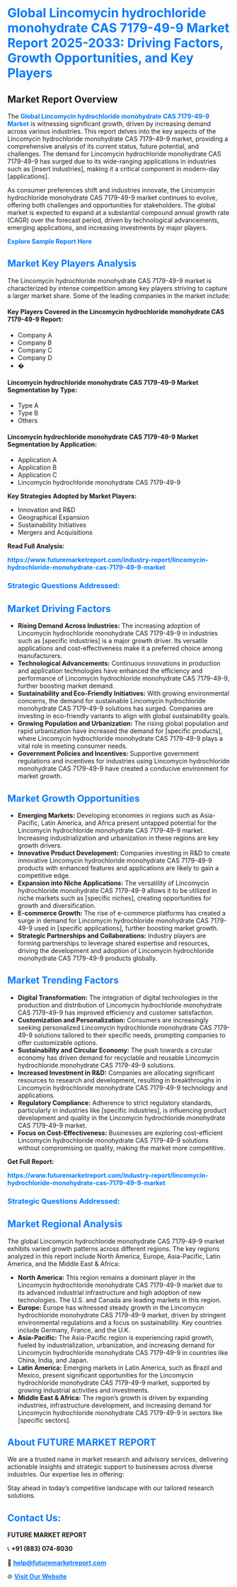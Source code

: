 <h1 style="color: #007BFF;">Global Lincomycin hydrochloride monohydrate CAS 7179-49-9 Market Report 2025-2033: Driving Factors, Growth Opportunities, and Key Players</h1>

<section id="overview">
<h2>Market Report Overview</h2>
<p>The <a href="https://www.futuremarketreport.com/industry-report/lincomycin-hydrochloride-monohydrate-cas-7179-49-9-market" style="color: #007BFF; text-decoration: none;"><strong>Global Lincomycin hydrochloride monohydrate CAS 7179-49-9 Market</strong></a> is witnessing significant growth, driven by increasing demand across various industries. This report delves into the key aspects of the Lincomycin hydrochloride monohydrate CAS 7179-49-9 market, providing a comprehensive analysis of its current status, future potential, and challenges. The demand for Lincomycin hydrochloride monohydrate CAS 7179-49-9 has surged due to its wide-ranging applications in industries such as [insert industries], making it a critical component in modern-day [applications].</p>
<p>As consumer preferences shift and industries innovate, the Lincomycin hydrochloride monohydrate CAS 7179-49-9 market continues to evolve, offering both challenges and opportunities for stakeholders. The global market is expected to expand at a substantial compound annual growth rate (CAGR) over the forecast period, driven by technological advancements, emerging applications, and increasing investments by major players.</p>
</section>

<section id="overview">
<p><a href="https://www.futuremarketreport.com/request-sample/reportId=116441" style="color: #007BFF; text-decoration: none;"><strong>Explore Sample Report Here</strong></a></p>
</section>

<section id="key-players">
<h2 style="color: #007BFF;">Market Key Players Analysis</h2>
<p>The Lincomycin hydrochloride monohydrate CAS 7179-49-9 market is characterized by intense competition among key players striving to capture a larger market share. Some of the leading companies in the market include:</p>
<h4>Key Players Covered in the Lincomycin hydrochloride monohydrate CAS 7179-49-9 Report:</h4>
<ul><li>Company A</li><li>Company B</li><li>Company C</li><li>Company D</li><li>�</li></ul>
<h4>Lincomycin hydrochloride monohydrate CAS 7179-49-9 Market Segmentation by Type:</h4>
<ul><li>Type A</li><li>Type B</li><li>Others</li></ul>

<h4>Lincomycin hydrochloride monohydrate CAS 7179-49-9 Market Segmentation by Application:</h4>
<ul><li>Application A</li><li>Application B</li><li>Application C</li><li>Lincomycin hydrochloride monohydrate CAS 7179-49-9</li></ul>
<p><strong>Key Strategies Adopted by Market Players:</strong></p>
<ul>
<li>Innovation and R&D</li>
<li>Geographical Expansion</li>
<li>Sustainability Initiatives</li>
<li>Mergers and Acquisitions</li>
</ul>
</section>

<section>
<p><strong>Read Full Analysis: </strong></p><a href="https://www.futuremarketreport.com/industry-report/lincomycin-hydrochloride-monohydrate-cas-7179-49-9-market" style="color: #007BFF; text-decoration: none;"><strong>https://www.futuremarketreport.com/industry-report/lincomycin-hydrochloride-monohydrate-cas-7179-49-9-market</strong></a>
<h3 style="color: #007BFF;">Strategic Questions Addressed:</h3>
</section>

<section id="driving-factors">
<h2 style="color: #007BFF;">Market Driving Factors</h2>
<ul>
<li><strong>Rising Demand Across Industries:</strong> The increasing adoption of Lincomycin hydrochloride monohydrate CAS 7179-49-9 in industries such as [specific industries] is a major growth driver. Its versatile applications and cost-effectiveness make it a preferred choice among manufacturers.</li>
<li><strong>Technological Advancements:</strong> Continuous innovations in production and application technologies have enhanced the efficiency and performance of Lincomycin hydrochloride monohydrate CAS 7179-49-9, further boosting market demand.</li>
<li><strong>Sustainability and Eco-Friendly Initiatives:</strong> With growing environmental concerns, the demand for sustainable Lincomycin hydrochloride monohydrate CAS 7179-49-9 solutions has surged. Companies are investing in eco-friendly variants to align with global sustainability goals.</li>
<li><strong>Growing Population and Urbanization:</strong> The rising global population and rapid urbanization have increased the demand for [specific products], where Lincomycin hydrochloride monohydrate CAS 7179-49-9 plays a vital role in meeting consumer needs.</li>
<li><strong>Government Policies and Incentives:</strong> Supportive government regulations and incentives for industries using Lincomycin hydrochloride monohydrate CAS 7179-49-9 have created a conducive environment for market growth.</li>
</ul>
</section>

<section id="growth-opportunities">
<h2 style="color: #007BFF;">Market Growth Opportunities</h2>
<ul>
<li><strong>Emerging Markets:</strong> Developing economies in regions such as Asia-Pacific, Latin America, and Africa present untapped potential for the Lincomycin hydrochloride monohydrate CAS 7179-49-9 market. Increasing industrialization and urbanization in these regions are key growth drivers.</li>
<li><strong>Innovative Product Development:</strong> Companies investing in R&D to create innovative Lincomycin hydrochloride monohydrate CAS 7179-49-9 products with enhanced features and applications are likely to gain a competitive edge.</li>
<li><strong>Expansion into Niche Applications:</strong> The versatility of Lincomycin hydrochloride monohydrate CAS 7179-49-9 allows it to be utilized in niche markets such as [specific niches], creating opportunities for growth and diversification.</li>
<li><strong>E-commerce Growth:</strong> The rise of e-commerce platforms has created a surge in demand for Lincomycin hydrochloride monohydrate CAS 7179-49-9 used in [specific applications], further boosting market growth.</li>
<li><strong>Strategic Partnerships and Collaborations:</strong> Industry players are forming partnerships to leverage shared expertise and resources, driving the development and adoption of Lincomycin hydrochloride monohydrate CAS 7179-49-9 products globally.</li>
</ul>
</section>

<section id="trending-factors">
<h2 style="color: #007BFF;">Market Trending Factors</h2>
<ul>
<li><strong>Digital Transformation:</strong> The integration of digital technologies in the production and distribution of Lincomycin hydrochloride monohydrate CAS 7179-49-9 has improved efficiency and customer satisfaction.</li>
<li><strong>Customization and Personalization:</strong> Consumers are increasingly seeking personalized Lincomycin hydrochloride monohydrate CAS 7179-49-9 solutions tailored to their specific needs, prompting companies to offer customizable options.</li>
<li><strong>Sustainability and Circular Economy:</strong> The push towards a circular economy has driven demand for recyclable and reusable Lincomycin hydrochloride monohydrate CAS 7179-49-9 solutions.</li>
<li><strong>Increased Investment in R&D:</strong> Companies are allocating significant resources to research and development, resulting in breakthroughs in Lincomycin hydrochloride monohydrate CAS 7179-49-9 technology and applications.</li>
<li><strong>Regulatory Compliance:</strong> Adherence to strict regulatory standards, particularly in industries like [specific industries], is influencing product development and quality in the Lincomycin hydrochloride monohydrate CAS 7179-49-9 market.</li>
<li><strong>Focus on Cost-Effectiveness:</strong> Businesses are exploring cost-efficient Lincomycin hydrochloride monohydrate CAS 7179-49-9 solutions without compromising on quality, making the market more competitive.</li>
</ul>
</section>

<section>
<p><strong>Get Full Report: </strong></p><a href="https://www.futuremarketreport.com/industry-report/lincomycin-hydrochloride-monohydrate-cas-7179-49-9-market" style="color: #007BFF; text-decoration: none;"><strong>https://www.futuremarketreport.com/industry-report/lincomycin-hydrochloride-monohydrate-cas-7179-49-9-market</strong></a>
<h3 style="color: #007BFF;">Strategic Questions Addressed:</h3>
</section>


<section id="regional-analysis">
<h2 style="color: #007BFF;">Market Regional Analysis</h2>
<p>The global Lincomycin hydrochloride monohydrate CAS 7179-49-9 market exhibits varied growth patterns across different regions. The key regions analyzed in this report include North America, Europe, Asia-Pacific, Latin America, and the Middle East & Africa:</p>
<ul>
<li><strong>North America:</strong> This region remains a dominant player in the Lincomycin hydrochloride monohydrate CAS 7179-49-9 market due to its advanced industrial infrastructure and high adoption of new technologies. The U.S. and Canada are leading markets in this region.</li>
<li><strong>Europe:</strong> Europe has witnessed steady growth in the Lincomycin hydrochloride monohydrate CAS 7179-49-9 market, driven by stringent environmental regulations and a focus on sustainability. Key countries include Germany, France, and the U.K.</li>
<li><strong>Asia-Pacific:</strong> The Asia-Pacific region is experiencing rapid growth, fueled by industrialization, urbanization, and increasing demand for Lincomycin hydrochloride monohydrate CAS 7179-49-9 in countries like China, India, and Japan.</li>
<li><strong>Latin America:</strong> Emerging markets in Latin America, such as Brazil and Mexico, present significant opportunities for the Lincomycin hydrochloride monohydrate CAS 7179-49-9 market, supported by growing industrial activities and investments.</li>
<li><strong>Middle East & Africa:</strong> The region’s growth is driven by expanding industries, infrastructure development, and increasing demand for Lincomycin hydrochloride monohydrate CAS 7179-49-9 in sectors like [specific sectors].</li>
</ul>
</section>

<footer>
<h2 style="color: #007BFF;">About FUTURE MARKET REPORT</h2>
<p>We are a trusted name in market research and advisory services, delivering actionable insights and strategic support to businesses across diverse industries. Our expertise lies in offering:</p>

<p>Stay ahead in today’s competitive landscape with our tailored research solutions.</p>

<h2 style="color: #007BFF;">Contact Us:</h2>
<p><strong>FUTURE MARKET REPORT</strong></p>
<p>📞 <strong>+91 (883) 074-8030</strong></p>
<p>📧 <strong><a href="mailto:help@futuremarketreport.com" style="color: #007BFF;">help@futuremarketreport.com</a></strong></p>
<p>🌐 <strong><a href="https://www.futuremarketreport.com/" style="color: #007BFF;">Visit Our Website</a></strong></p>
</footer>